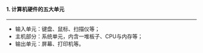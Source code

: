 #### 1. 计算机硬件的五大单元

---

- 输入单元：键盘、鼠标、扫描仪等；
- 主机部分：系统单元，内含一堆板子、CPU与内存等；
- 输出单元：屏幕、打印机等。







































